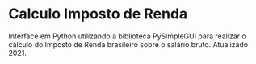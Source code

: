 # Calculo Imposto de Renda

Interface em Python utilizando a biblioteca PySimpleGUI para realizar o cálculo do Imposto de Renda brasileiro sobre o salário bruto.
Atualizado 2021.
